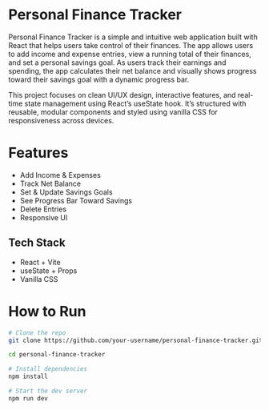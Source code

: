 # Personal Finance Tracker
Personal Finance Tracker is a simple and intuitive web application built with React that helps users take control of their finances. The app allows users to add income and expense entries, view a running total of their finances, and set a personal savings goal. As users track their earnings and spending, the app calculates their net balance and visually shows progress toward their savings goal with a dynamic progress bar.

This project focuses on clean UI/UX design, interactive features, and real-time state management using React’s useState hook. It’s structured with reusable, modular components and styled using vanilla CSS for responsiveness across devices.

# Features
- Add Income & Expenses
- Track Net Balance
- Set & Update Savings Goals
- See Progress Bar Toward Savings
- Delete Entries
- Responsive UI


## Tech Stack
- React + Vite
- useState + Props
- Vanilla CSS

# How to Run

```bash
# Clone the repo
git clone https://github.com/your-username/personal-finance-tracker.git

cd personal-finance-tracker

# Install dependencies
npm install

# Start the dev server
npm run dev

```

